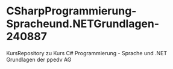 # CSharpProgrammierung-Spracheund.NETGrundlagen-240887
KursRepository zu Kurs C# Programmierung - Sprache und .NET Grundlagen der ppedv AG
